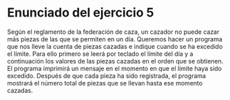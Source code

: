 # Enunciado del ejercicio 5

Según el reglamento de la federación de caza, un cazador no puede cazar más piezas de las que se permiten en un día. Queremos hacer un programa que nos lleve la cuenta de piezas cazadas e indique cuando se ha excedido el límite. Para ello primero se leerá por teclado el límite del día y a continuación los valores de las piezas cazadas en el orden que se obtienen. El programa imprimirá un mensaje en el momento en que el límite haya sido excedido. Después de que cada pieza ha sido registrada, el programa mostrará el número total de piezas que se llevan hasta ese momento cazadas.
